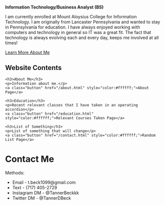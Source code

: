<p><strong>Information Technology/Business Analyst (BS)</strong></p>

<p>I am currently enrolled at Mount Aloysius College for Information Technology. I am originally from Lancaster Pennsylvania
   and wanted to stay in Pennsylvania for education. I have always enjoyed working with computers and technology in general
   so IT was a great fit. The fact that technology is always evolving each and every day, keeps me involved at all times!</p>

<p><a class="button" href="/about">Learn More About Me</a></p>

<h2>Website Contents</h2>

<div class="content-boxes">

    <h3>About Me</h3>
    <p>Information about me.</p>
    <a class="button" href="/about.html" style="color:#ffffff;">About Page</a>

</div>

<div class="content-boxes">

    <h3>Education</h3>
    <p>Recent relevant classes that I have taken in an operating accordion</p>
    <a class="button" href="/education.html" style="color:#ffffff;">Relevant Courses Taken Page</a>

</div>

<div class="content-boxes">

    <h3>List of Something</h3>
    <p>List of something that will change</p>
    <a class="button" href="/contact.html" style="color:#ffffff;">Random List Page</a>

</div>



# Contact Me
  
<body>
  Methods:
  
  <ul>
    <li>Email - t.beck1099@gmail.com</li>
    <li>Text - (717) 405-2729</li>
    <li>Instagram DM - @TannerBeckkk</li>
    <li>Twitter DM - @TannerDBeck</li>
  </ul>
  
</body>
  
  
  
